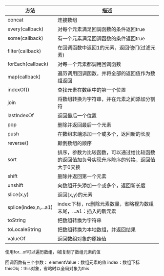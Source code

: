 
| 方法                    | 描述                                            |
| --------------------- | --------------------------------------------- |
| concat                | 连接数组                                          |
| every(callback)       | 对每个元素满足回调函数的条件返回true                          |
| some(callback)        | 有一个元素满足回调函数的条件返回true                          |
| filter(callback)      | 在回调函数中返回1的元素，返回他们(过滤元素)                       |
| forEach(callback)     | 对每一个元素都调用回调函数                                 |
| map(callback)         | 遍历调用回调函数，并将全部的返回值作为数组返回                       |
| indexOf()             | 查找元素在数组中的第一个位置                                |
| join                  | 将数组转换为字符串，并在元素之间添加分割符                         |
| lastIndexOf           | 返回最后一个位置                                      |
| pop                   | 删除并返回最后一个元素                                   |
| push                  | 在数组末端添加一个或多个，返回新的长度                           |
| reverse()             | 颠倒数组的顺序                                       |
| sort                  | 排序，参数为比较函数，可以通过给比较函数的返回值加负号实现升序降序的转换，返回值大于0交换 |
| shift                 | 删除并返回第一个元素                                    |
| unshift               | 向数组开头添加一个或多个，返回新长度                            |
| slice(x,y)            | 返回\[x,y)的元素                                   |
| splice(index,n,...a1) | index:下标，n:删除元素数量，省略视为数组末尾，...a1：插入的新元素       |
| toString              | 把数组转换为字符串                                     |
| toLocaleString        | 把数组转换为本地数组，并返回结果                              |
| valueOf               | 返回数组对象的原始值                                    |

使用for...of可以遍历数组，i被复制了数组元素的值

回调函数有三个参数：
	elementValue：数组元素的值
	index：数组下标
	thisObj：this对象，省略时以全局对象为this